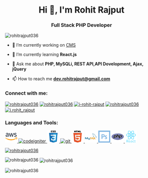 <h1 align="center">Hi 👋, I'm Rohit Rajput</h1>
<h3 align="center">Full Stack PHP Developer</h3>

<p align="left"> <img src="https://komarev.com/ghpvc/?username=rohitrajput036&label=Profile%20views&color=0e75b6&style=flat" alt="rohitrajput036" /> </p>

- 🔭 I’m currently working on [CMS](https://www.pikndel.in/)

- 🌱 I’m currently learning **React.js**

- 💬 Ask me about **PHP, MySQLi, REST API,API Dovelopment, Ajax, jQuery**

- 📫 How to reach me **dev.rohitrajput@gmail.com**

<h3 align="left">Connect with me:</h3>
<p align="left">
<a href="https://dev.to/rohitrajput036" target="blank"><img align="center" src="https://raw.githubusercontent.com/rahuldkjain/github-profile-readme-generator/master/src/images/icons/Social/devto.svg" alt="rohitrajput036" height="30" width="40" /></a>
<a href="https://twitter.com/rohitrajput036" target="blank"><img align="center" src="https://raw.githubusercontent.com/rahuldkjain/github-profile-readme-generator/master/src/images/icons/Social/twitter.svg" alt="rohitrajput036" height="30" width="40" /></a>
<a href="https://linkedin.com/in/i-rohit-rajput" target="blank"><img align="center" src="https://raw.githubusercontent.com/rahuldkjain/github-profile-readme-generator/master/src/images/icons/Social/linked-in-alt.svg" alt="i-rohit-rajput" height="30" width="40" /></a>
<a href="https://fb.com/rohitrajput036" target="blank"><img align="center" src="https://raw.githubusercontent.com/rahuldkjain/github-profile-readme-generator/master/src/images/icons/Social/facebook.svg" alt="rohitrajput036" height="30" width="40" /></a>
<a href="https://instagram.com/i.rohit_rajput" target="blank"><img align="center" src="https://raw.githubusercontent.com/rahuldkjain/github-profile-readme-generator/master/src/images/icons/Social/instagram.svg" alt="i.rohit_rajput" height="30" width="40" /></a>
</p>

<h3 align="left">Languages and Tools:</h3>
<p align="left"> <a href="https://aws.amazon.com" target="_blank" rel="noreferrer"> <img src="https://raw.githubusercontent.com/devicons/devicon/master/icons/amazonwebservices/amazonwebservices-original-wordmark.svg" alt="aws" width="40" height="40"/> </a> <a href="https://codeigniter.com" target="_blank" rel="noreferrer"> <img src="https://cdn.worldvectorlogo.com/logos/codeigniter.svg" alt="codeigniter" width="40" height="40"/> </a> <a href="https://www.w3schools.com/css/" target="_blank" rel="noreferrer"> <img src="https://raw.githubusercontent.com/devicons/devicon/master/icons/css3/css3-original-wordmark.svg" alt="css3" width="40" height="40"/> </a> <a href="https://git-scm.com/" target="_blank" rel="noreferrer"> <img src="https://www.vectorlogo.zone/logos/git-scm/git-scm-icon.svg" alt="git" width="40" height="40"/> </a> <a href="https://www.w3.org/html/" target="_blank" rel="noreferrer"> <img src="https://raw.githubusercontent.com/devicons/devicon/master/icons/html5/html5-original-wordmark.svg" alt="html5" width="40" height="40"/> </a> <a href="https://www.mysql.com/" target="_blank" rel="noreferrer"> <img src="https://raw.githubusercontent.com/devicons/devicon/master/icons/mysql/mysql-original-wordmark.svg" alt="mysql" width="40" height="40"/> </a> <a href="https://www.photoshop.com/en" target="_blank" rel="noreferrer"> <img src="https://raw.githubusercontent.com/devicons/devicon/master/icons/photoshop/photoshop-line.svg" alt="photoshop" width="40" height="40"/> </a> <a href="https://www.php.net" target="_blank" rel="noreferrer"> <img src="https://raw.githubusercontent.com/devicons/devicon/master/icons/php/php-original.svg" alt="php" width="40" height="40"/> </a> <a href="https://reactjs.org/" target="_blank" rel="noreferrer"> <img src="https://raw.githubusercontent.com/devicons/devicon/master/icons/react/react-original-wordmark.svg" alt="react" width="40" height="40"/> </a> </p>

<p align="left"> <a href="https://github.com/ryo-ma/github-profile-trophy">
  <img src="https://github-profile-trophy.vercel.app/?username=rohitrajput036" alt="rohitrajput036" /></a>
</p>

<p><img align="left" src="https://github-readme-stats.vercel.app/api/top-langs?username=rohitrajput036&show_icons=true&locale=en&layout=compact" alt="rohitrajput036" /></p>

<p>&nbsp;<img align="center" src="https://github-readme-stats.vercel.app/api?username=rohitrajput036&show_icons=true&locale=en" alt="rohitrajput036" /></p>

<p><img align="center" src="https://github-readme-streak-stats.herokuapp.com/?user=rohitrajput036&" alt="rohitrajput036" /></p>
